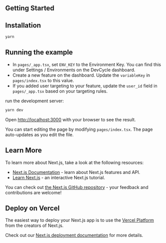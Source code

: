 
## Getting Started

## Installation
```sh
yarn
```

## Running the example

* In `pages/_app.tsx`, set `ENV_KEY` to the Environment Key.
  You can find this under Settings / Environments on the DevCycle dashboard.
* Create a new feature on the dashboard. Update the `variableKey` in `pages/index.tsx` to this value.
* If you added user targeting to your feature, update the `user_id` field in `pages/_app.tsx` based on your targeting rules.



run the development server:

```bash
yarn dev
```

Open [http://localhost:3000](http://localhost:3000) with your browser to see the result.

You can start editing the page by modifying `pages/index.tsx`. The page auto-updates as you edit the file.

## Learn More

To learn more about Next.js, take a look at the following resources:

- [Next.js Documentation](https://nextjs.org/docs) - learn about Next.js features and API.
- [Learn Next.js](https://nextjs.org/learn) - an interactive Next.js tutorial.

You can check out [the Next.js GitHub repository](https://github.com/vercel/next.js/) - your feedback and contributions are welcome!

## Deploy on Vercel

The easiest way to deploy your Next.js app is to use the [Vercel Platform](https://vercel.com/new?utm_medium=default-template&filter=next.js&utm_source=create-next-app&utm_campaign=create-next-app-readme) from the creators of Next.js.

Check out our [Next.js deployment documentation](https://nextjs.org/docs/deployment) for more details.
